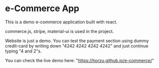 # e-Commerce App

This is a demo e-commerce application built with react.

commerce.js, stripe, material-ui is used in the project.

Website is just a demo. You can test the payment section using dummy credit-card by writing down "4242 4242 4242 4242" and just continue typing "4 and 2"s.

You can check the live demo here: "https://horzu.github.io/e-commerce/"

